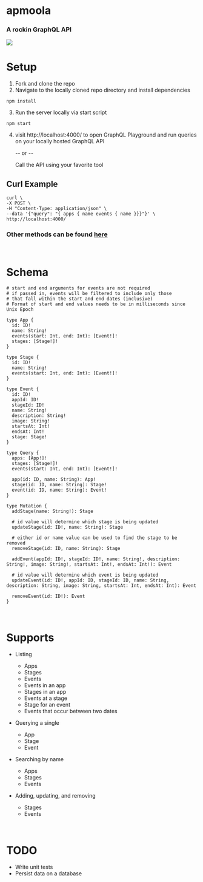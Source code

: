 # apmoola
### A rockin GraphQL API
![](https://i.imgur.com/5AGFsVP.png)
<br>

# Setup
1. Fork and clone the repo
2. Navigate to the locally cloned repo directory and install dependencies
```
npm install
```
3. Run the server locally via start script
```
npm start
```
4. visit http://localhost:4000/ to open GraphQL Playground and run queries on your locally hosted GraphQL API

   -- or --

    Call the API using your favorite tool
 ## Curl Example
 ```
 curl \
-X POST \
-H "Content-Type: application/json" \
--data '{"query": "{ apps { name events { name }}}"}' \
http://localhost:4000/
 ```
 ### Other methods can be found [here](https://www.apollographql.com/blog/4-simple-ways-to-call-a-graphql-api-a6807bcdb355/)

<br>

# Schema
```
# start and end arguments for events are not required
# if passed in, events will be filtered to include only those
# that fall within the start and end dates (inclusive)
# Format of start and end values needs to be in milliseconds since Unix Epoch

type App {
  id: ID!
  name: String!
  events(start: Int, end: Int): [Event!]!
  stages: [Stage!]!
}

type Stage {
  id: ID!
  name: String!
  events(start: Int, end: Int): [Event!]!
}

type Event {
  id: ID!
  appId: ID!
  stageId: ID!
  name: String!
  description: String!
  image: String!
  startsAt: Int!
  endsAt: Int!
  stage: Stage!
}

type Query {
  apps: [App!]!
  stages: [Stage!]!
  events(start: Int, end: Int): [Event!]!

  app(id: ID, name: String): App!
  stage(id: ID, name: String): Stage!
  event(id: ID, name: String): Event!
}

type Mutation {
  addStage(name: String!): Stage

  # id value will determine which stage is being updated
  updateStage(id: ID!, name: String): Stage

  # either id or name value can be used to find the stage to be removed
  removeStage(id: ID, name: String): Stage

  addEvent(appId: ID!, stageId: ID!, name: String!, description: String!, image: String!, startsAt: Int!, endsAt: Int!): Event

  # id value will determine which event is being updated
  updateEvent(id: ID!, appId: ID, stageId: ID, name: String, description: String, image: String, startsAt: Int, endsAt: Int): Event

  removeEvent(id: ID!): Event
}
```

<br>

# Supports
- Listing
  - Apps
  - Stages
  - Events
  - Events in an app
  - Stages in an app
  - Events at a stage
  - Stage for an event
  - Events that occur between two dates

- Querying a single
  - App
  - Stage
  - Event

- Searching by name
  - Apps
  - Stages
  - Events

- Adding, updating, and removing
  - Stages
  - Events

<br>

# TODO
- Write unit tests
- Persist data on a database
